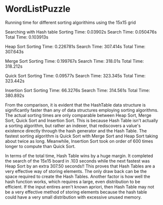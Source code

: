 # WordListPuzzle
Running time for different sorting algorithims using the 15x15 grid

Searching with Hash table
Sorting Time: 0.03902s
Search Time: 0.050476s
Total Time: 0.103913s

Heap Sort
Sorting Time: 0.226781s
Search Time: 307.414s
Total Time: 307.643s

Merge Sort
Sorting Time: 0.199767s
Search Time: 318.01s
Total Time: 318.212s


Quick Sort
Sorting Time: 0.09577s
Search Time: 323.345s
Total Time: 323.442s

Insertion Sort 
Sorting Time: 66.3276s
Search Time: 314.561s
Total Time: 380.892s

 From the comparison, it is evident that the HashTable data structure is significantly faster 
 than any of data structures employing sorting algorithms. 
 The actual sorting times are only comparable between Heap Sort, Merge Sort, Quick Sort and Insertion Sort. 
 This is because Hash Table isn't actually a sorting algorithm, but rather an indexer, 
 that rediscovers a value's existence directly through the hash generator and the Hash Table. 
 The fastest sorting algorithm is Quick Sort with Merge Sort and Heap Sort taking about twice as long.
 Meanwhile, Insertion Sort took on order of 600 times longer to compute than Quick Sort.
  
 In terms of the total time, Hash Table wins by a huge margin. 
 It completed the search of the 15x15 board in .103 seconds while the next fastest was Heap Sort by an extra 307.50 seconds!!
 This proves that Hash Tables are a very effective way of storing elements. 
 The only draw back can be the space required to create the Hash Tables.
 Another factor is how well the hash function works, which requires a large, even distribution to be efficient.
 If the input entires aren't known apriori, then Hash Table may not be a very effective 
 method of storing elements because the hash table could have a very small distribution with excessive unused memory.


